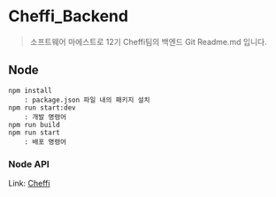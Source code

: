 Cheffi_Backend
==============
> 소프트웨어 마에스트로 12기 Cheffi팀의 백엔드 Git Readme.md 입니다.

## Node
    npm install
        : package.json 파일 내의 패키지 설치
    npm run start:dev
        : 개발 명령어
    npm run build
    npm run start
        : 배포 명령어
### Node API 
Link: [Cheffi][CheffiLink]

[CheffiLink]: https://cheffi-api.link/api-json/ "Go google"
    
